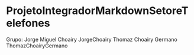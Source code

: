 # ProjetoIntegradorMarkdownSetoreTelefones
Grupo: Jorge Miguel Choairy       JorgeChoairy
       Thomaz Choairy Germano     ThomazChoairyGermano
